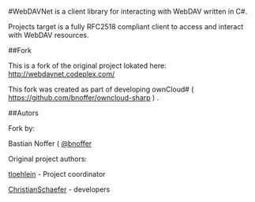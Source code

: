 #WebDAVNet is a client library for interacting with WebDAV written in C#.

Projects target is a fully RFC2518 compliant client to access and interact with WebDAV resources.

##Fork

This is a fork of the original project lokated here:
http://webdavnet.codeplex.com/

This fork was created as part of developing ownCloud# ( https://github.com/bnoffer/owncloud-sharp ) .

##Autors

Fork by:

Bastian Noffer ( [@bnoffer](https://github.com/bnoffer)

Original project authors:

[tloehlein](http://www.codeplex.com/site/users/view/tloehlein) - Project coordinator

[ChristianSchaefer](http://www.codeplex.com/site/users/view/ChristianSchaefer) - developers